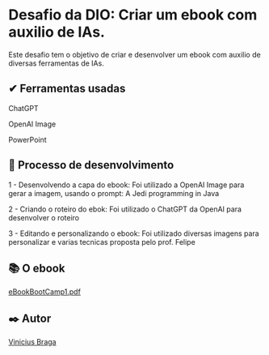# Desafio da DIO: Criar um ebook com auxilio de IAs.

Este desafio tem o objetivo de criar e desenvolver um ebook com auxilio de diversas ferramentas de IAs.

##  ✔ Ferramentas usadas

ChatGPT

OpenAI Image

PowerPoint

## 🔧 Processo de desenvolvimento

1 - Desenvolvendo a capa do ebook: Foi utilizado a OpenAI Image para gerar a imagem, usando o prompt: A Jedi programming in Java

2 - Criando o roteiro do ebok: Foi utilizado o ChatGPT da OpenAI para desenvolver o roteiro

3 - Editando e personalizando o ebook: Foi utilizado diversas imagens para personalizar e varias tecnicas proposta pelo prof. Felipe

## 📚 O ebook

[eBookBootCamp1.pdf](https://github.com/user-attachments/files/18117242/eBookBootCamp1.pdf)


## ✒️ Autor

[Vinicius Braga](https://github.com/BragaDev88)
